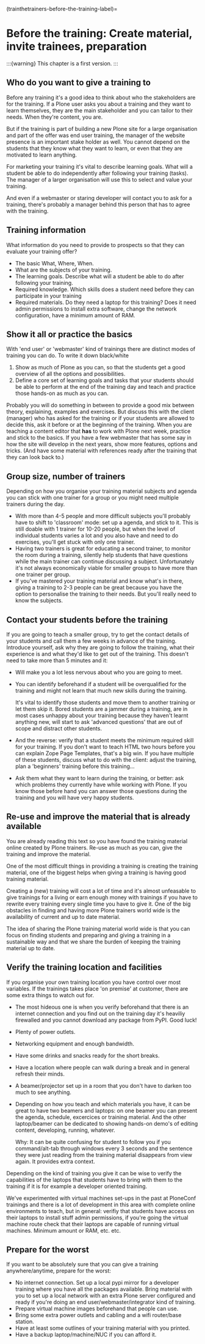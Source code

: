 (trainthetrainers-before-the-training-label)=

# Before the training: Create  material, invite trainees, preparation

:::{warning}
This chapter is a first version.
:::

## Who do you want to give a training to

Before any training it's a good idea to think about who the stakeholders are for the training. If a Plone user asks you about a training and they want to learn themselves, they are the main stakeholder and you can tailor to their needs. When they're content, you are.

But if the training is part of building a new Plone site for a large organisation and part of the offer was end user training, the manager of the website presence is an important stake holder as well. You cannot depend on the students that they know what they want to learn, or even that they are motivated to learn anything.

For marketing your training it's vital to describe learning goals. What will a student be able to do independently after following your training (tasks). The manager of a larger organisation will use this to select and value your training.

And even if a webmaster or staring developer will contact you to ask for a training, there's probably a manager behind this person that has to agree with the training.

## Training information

What information do you need to provide to prospects so that they can evaluate your training offer?

- The basic What, Where, When.
- What are the subjects of your training.
- The learning goals. Describe what will a student be able to do after
  following your training.
- Required knowledge. Which skills does a student need before they can
  participate in your training
- Required materials. Do they need a laptop for this training? Does it need
  admin permissions to install extra software, change the network
  configuration, have a minimum amount of RAM.

## Show it all or practice the basics

With 'end user' or 'webmaster' kind of trainings there are distinct modes of training you can do. To write it down black/white

1. Show as much of Plone as you can, so that the students get a good overview of all the options and possibilities.
2. Define a core set of learning goals and tasks that your students should be able to perform at the end of the training day and teach and practice those hands-on as much as you can.

Probably you will do something in between to provide a good mix between theory, explaining, examples and exercises. But discuss this with the client (manager) who has asked for the training or if your students are allowed to decide this, ask it before or at the beginning of the training. When you are teaching a content editor that **has** to work with Plone next week, practice and stick to the basics. If you have a few webmaster that has some say in how the site will develop in the next years, show more features, options and tricks. (And have some material with references ready after the training that they can look back to.)

## Group size, number of trainers

Depending on how you organise your training material subjects and agenda you can stick with one trainer for a group or you might need multiple trainers during the day.

- With more than 4-5 people and more difficult subjects you'll probably have to
  shift to 'classroom' mode: set up a agenda, and stick to it. This is still
  doable with 1 trainer for 10-20 people, but when the level of individual
  students varies a lot and you also have and need to do exercises, you'll get
  stuck with only one trainer.
- Having two trainers is great for educating a second trainer, to monitor the
  room during a training, silently help students that have questions while the
  main trainer can continue discussing a subject. Unfortunately it's not always
  economically viable for smaller groups to have more than one trainer per group.
- If you've mastered your training material and know what's in there, giving a
  training to 2-3 people can be great because you have the option to
  personalise the training to their needs. But you'll really need to know the
  subjects.

## Contact your students before the training

If you are going to teach a smaller group, try to get the contact details of your students and call them a few weeks in advance of the training. Introduce yourself, ask why they are going to follow the training, what their experience is and what they'd like to get out of the training. This doesn't need to take more than 5 minutes and it:

- Will make you a lot less nervous about who you are going to meet.

- You can identify beforehand if a student will be overqualified for the
  training and might not learn that much new skills during the training.

  It's vital to identify those students and move them to another training or
  let them skip it. Bored students are a jammer during a training, are in most
  cases unhappy about your training because they haven't learnt anything new,
  will start to ask 'advanced questions' that are out of scope and distract
  other students.

- And the reverse: verify that a student meets the minimum required skill for
  your training. If you don't want to teach HTML two hours before you can
  explain Zope Page Templates, that's a big win. If you have multiple of these
  students, discuss what to do with the client: adjust the training, plan a
  'beginners' training before this training...

- Ask them what they want to learn during the training, or better: ask which
  problems they currently have while working with Plone. If you know those
  before hand you can answer those questions during the training and you will
  have very happy students.

## Re-use and improve the material that is already available

You are already reading this text so you have found the training material online created by Plone trainers. Re-use as much as you can, give the training and improve the material.

One of the most difficult things in providing a training is creating the training material, one of the biggest helps when giving a training is having good training material.

Creating a (new) training will cost a lot of time and it's almost unfeasable to give trainings for a living or earn enough money with trainings if you have to rewrite every training every single time you have to give it. One of the big obstacles in finding and having more Plone trainers world wide is the availability of current and up to date material.

The idea of sharing the Plone training material world wide is that you can focus on finding students and preparing and giving a training in a sustainable way and that we share the burden of keeping the training material up to date.

## Verify the training location and facilities

If you organise your own training location you have control over most variables. If the trainings takes place 'on premise' at customer, there are some extra things to watch out for.

- The most hideous one is when you verify beforehand that there is an internet connection and you find out on the training day it's heaviliy firewalled and you cannot download any package from PyPI. Good luck!

- Plenty of power outlets.

- Networking equipment and enough bandwidth.

- Have some drinks and snacks ready for the short breaks.

- Have a location where people can walk during a break and in general refresh
  their minds.

- A beamer/projector set up in a room that you don't have to darken too much to see
  anything.

- Depending on how you teach and which materials you have, it can be great to
  have two beamers and laptops: on one beamer you can present the agenda,
  schedule, excercices or training material. And the other laptop/beamer can be
  dedicated to showing hands-on demo's of editing content, developing, running,
  whatever.

  Why: It can be quite confusing for student to follow you if you
  command/alt-tab through windows every 3 seconds and the sentence they were
  just reading from the training material disappears from view again. It
  provides extra context.

Depending on the kind of training you give it can be wise to verify the capabilities of the laptops that students have to bring with them to the training if it is for example a developer oriented training.

We've experimented with virtual machines set-ups in the past at PloneConf trainings and there is a lot of development in this area with complete online environments to teach, but in general: verifiy that students have access on their laptops to install stuff admin permissions, if you're going the virtual machine route check that their laptops are capable of running virtual machines. Minimum amount or RAM, etc. etc.

## Prepare for the worst

If you want to be absolutely sure that you can give a training anywhere/anytime, prepare for the worst:

- No internet connection. Set up a local pypi mirror for a developer training
  where you have all the packages available. Bring material with you to set up
  a local network with an extra Plone server configured and ready if you're
  doing an end user/webmaster/integrator kind of training.
- Prepare virtual machine images beforehand that people can use.
- Bring some extra power outlets and cabling and a wifi router/base station.
- Have at least some outlines of your training material with you printed.
- Have a backup laptop/machine/NUC if you can afford it.
